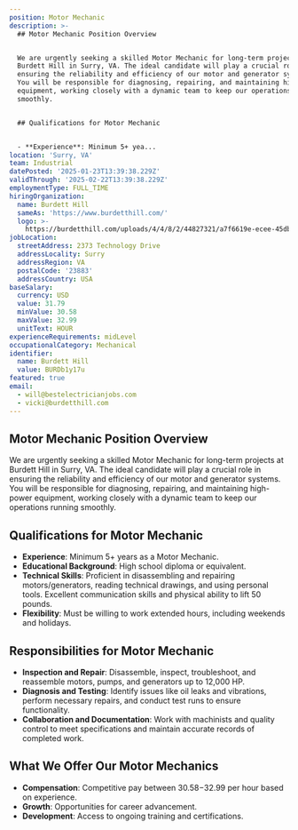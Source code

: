```yaml
---
position: Motor Mechanic
description: >-
  ## Motor Mechanic Position Overview


  We are urgently seeking a skilled Motor Mechanic for long-term projects at
  Burdett Hill in Surry, VA. The ideal candidate will play a crucial role in
  ensuring the reliability and efficiency of our motor and generator systems.
  You will be responsible for diagnosing, repairing, and maintaining high-power
  equipment, working closely with a dynamic team to keep our operations running
  smoothly.


  ## Qualifications for Motor Mechanic


  - **Experience**: Minimum 5+ yea...
location: 'Surry, VA'
team: Industrial
datePosted: '2025-01-23T13:39:38.229Z'
validThrough: '2025-02-22T13:39:38.229Z'
employmentType: FULL_TIME
hiringOrganization:
  name: Burdett Hill
  sameAs: 'https://www.burdetthill.com/'
  logo: >-
    https://burdetthill.com/uploads/4/4/8/2/44827321/a7f6619e-ecee-45db-ac13-7b1bffe6602c-4-5005-c.jpeg
jobLocation:
  streetAddress: 2373 Technology Drive
  addressLocality: Surry
  addressRegion: VA
  postalCode: '23883'
  addressCountry: USA
baseSalary:
  currency: USD
  value: 31.79
  minValue: 30.58
  maxValue: 32.99
  unitText: HOUR
experienceRequirements: midLevel
occupationalCategory: Mechanical
identifier:
  name: Burdett Hill
  value: BURDb1y17u
featured: true
email:
  - will@bestelectricianjobs.com
  - vicki@burdetthill.com
---
```




## Motor Mechanic Position Overview

We are urgently seeking a skilled Motor Mechanic for long-term projects at Burdett Hill in Surry, VA. The ideal candidate will play a crucial role in ensuring the reliability and efficiency of our motor and generator systems. You will be responsible for diagnosing, repairing, and maintaining high-power equipment, working closely with a dynamic team to keep our operations running smoothly.

## Qualifications for Motor Mechanic

- **Experience**: Minimum 5+ years as a Motor Mechanic.
- **Educational Background**: High school diploma or equivalent.
- **Technical Skills**: Proficient in disassembling and repairing motors/generators, reading technical drawings, and using personal tools. Excellent communication skills and physical ability to lift 50 pounds.
- **Flexibility**: Must be willing to work extended hours, including weekends and holidays.

## Responsibilities for Motor Mechanic

- **Inspection and Repair**: Disassemble, inspect, troubleshoot, and reassemble motors, pumps, and generators up to 12,000 HP.
- **Diagnosis and Testing**: Identify issues like oil leaks and vibrations, perform necessary repairs, and conduct test runs to ensure functionality.
- **Collaboration and Documentation**: Work with machinists and quality control to meet specifications and maintain accurate records of completed work.

## What We Offer Our Motor Mechanics

- **Compensation**: Competitive pay between $30.58-$32.99 per hour based on experience.
- **Growth**: Opportunities for career advancement.
- **Development**: Access to ongoing training and certifications.